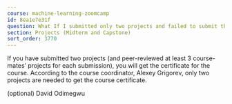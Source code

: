 ```yaml
---
course: machine-learning-zoomcamp
id: 8ea1e7e31f
question: What If I submitted only two projects and failed to submit the third?
section: Projects (Midterm and Capstone)
sort_order: 3770
---
```


If you have submitted two projects (and peer-reviewed at least 3 course-mates’ projects for each submission), you will get the certificate for the course. According to the course coordinator, Alexey Grigorev, only two projects are needed to get the course certificate.

(optional) David Odimegwu

